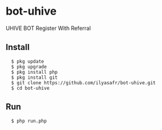 # bot-uhive
UHIVE BOT Register With Referral

## Install
      $ pkg update
      $ pkg upgrade
      $ pkg install php
      $ pkg install git
      $ git clone https://github.com/ilyasafr/bot-uhive.git
      $ cd bot-uhive

## Run
      $ php run.php
